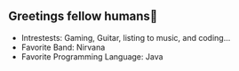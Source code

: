 ## Greetings fellow humans👋

<!--
**James-Timberlake/James-Timberlake** is a ✨ _special_ ✨ repository because its `README.md` (this file) appears on your GitHub profile.

Here are some ideas to get you started:


-->
+ Intrestests: Gaming, Guitar, listing to music, and coding...
+ Favorite Band: Nirvana
+ Favorite Programming Language: Java
